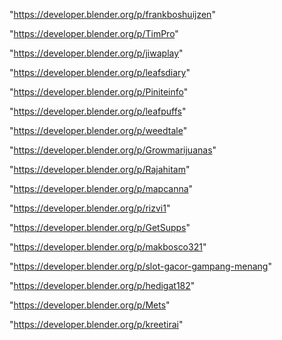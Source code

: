 "https://developer.blender.org/p/frankboshuijzen"

"https://developer.blender.org/p/TimPro"

"https://developer.blender.org/p/jiwaplay"

"https://developer.blender.org/p/leafsdiary"

"https://developer.blender.org/p/Piniteinfo"

"https://developer.blender.org/p/leafpuffs"

"https://developer.blender.org/p/weedtale"

"https://developer.blender.org/p/Growmarijuanas"

"https://developer.blender.org/p/Rajahitam"

"https://developer.blender.org/p/mapcanna"

"https://developer.blender.org/p/rizvi1"

"https://developer.blender.org/p/GetSupps"

"https://developer.blender.org/p/makbosco321"

"https://developer.blender.org/p/slot-gacor-gampang-menang"

"https://developer.blender.org/p/hedigat182"

"https://developer.blender.org/p/Mets"

 
"https://developer.blender.org/p/kreetirai"


 
